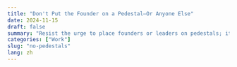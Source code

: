 ```yaml
---
title: "Don't Put the Founder on a Pedestal—Or Anyone Else"
date: 2024-11-15
draft: false
summary: "Resist the urge to place founders or leaders on pedestals; it hinders growth and critical thinking."
categories: ["Work"]
slug: "no-pedestals"
lang: zh
---
```


<!-- TODO: REPLACE THIS WITH CHINESE TRANSLATION --> 